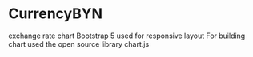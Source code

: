 # CurrencyBYN
exchange rate chart
Bootstrap 5 used for responsive layout
For building chart used the open source library chart.js

